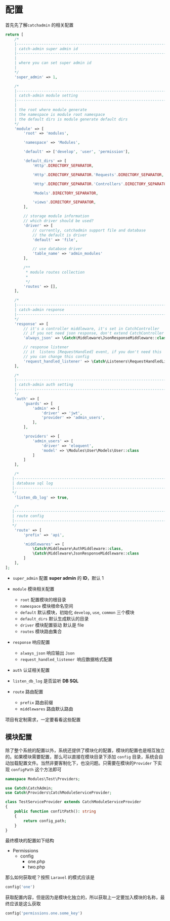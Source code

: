 # 配置

首先先了解`catchadmin` 的相关配置

```php title="config/catch.php"
return [
    /*
    |--------------------------------------------------------------------------
    | catch-admin super admin id
    |--------------------------------------------------------------------------
    |
    | where you can set super admin id
    |
    */
    'super_admin' => 1,

    /*
    |--------------------------------------------------------------------------
    | catch-admin module setting
    |--------------------------------------------------------------------------
    |
    | the root where module generate
    | the namespace is module root namespace
    | the default dirs is module generate default dirs
    */
    'module' => [
        'root' => 'modules',

        'namespace' => 'Modules',

        'default' => ['develop', 'user', 'permission'],

        'default_dirs' => [
            'Http'.DIRECTORY_SEPARATOR,

            'Http'.DIRECTORY_SEPARATOR.'Requests'.DIRECTORY_SEPARATOR,

            'Http'.DIRECTORY_SEPARATOR.'Controllers'.DIRECTORY_SEPARATOR,

            'Models'.DIRECTORY_SEPARATOR,

            'views'.DIRECTORY_SEPARATOR,
        ],

        // storage module information
        // which driver should be used?
        'driver' => [
            // currently, catchadmin support file and database
            // the default is driver
            'default' => 'file',

            // use database driver
            'table_name' => 'admin_modules'
        ],

        /**
         * module routes collection
         *
         */
        'routes' => [],
    ],

    /*
    |--------------------------------------------------------------------------
    | catch-admin response
    |--------------------------------------------------------------------------
    */
    'response' => [
        // it's a controller middleware, it's set in CatchController
        // if you not need json response, don't extend CatchController
        'always_json' => \Catch\Middleware\JsonResponseMiddleware::class,

        // response listener
        // it  listens [RequestHandled] event, if you don't need this
        // you can change this config
        'request_handled_listener' => \Catch\Listeners\RequestHandledListener::class
    ],

    /*
    |--------------------------------------------------------------------------
    | catch-admin auth setting
    |--------------------------------------------------------------------------
    */
    'auth' => [
        'guards' => [
            'admin' => [
                'driver' => 'jwt',
                'provider' => 'admin_users',
            ],
        ],

        'providers' => [
            'admin_users' => [
                'driver' => 'eloquent',
                'model' => \Modules\User\Models\User::class
            ]
        ]
    ],

    /*
   |--------------------------------------------------------------------------
   | database sql log
   |--------------------------------------------------------------------------
   */
    'listen_db_log' => true,

    /*
   |--------------------------------------------------------------------------
   | route config
   |--------------------------------------------------------------------------
   */
    'route' => [
        'prefix' => 'api',

        'middlewares' => [
            \Catch\Middleware\AuthMiddleware::class,
            \Catch\Middleware\JsonResponseMiddleware::class
        ]
    ],
];
```

- `super_admin` 配置 **super admin** 的 **ID**，默认 1

- `module` 模块相关配置

  - `root` 配置模块的根目录
  - `namespace` 模块根命名空间
  - `default` 默认模块，初始化 `develop`, `use`, `common` 三个模块
  - `default_dirs` 默认生成默认的目录
  - `driver` 模块配置驱动 默认是 file
  - `routes` 模块路由集合

- `response` 响应配置
  - `always_json` 响应输出 `Json`
  - `request_handled_listener `响应数据格式配置
- `auth` 认证相关配置

- `listen_db_log` 是否监听 **DB SQL**

- `route` 路由配置
  - `prefix` 路由前缀
  - `middlewares` 路由默认路由

项目有定制需求，一定要看看这些配置

## 模块配置

除了整个系统的配置以外，系统还提供了模块化的配置，模块的配置也是相互独立的。如果模块需要配置，那么可以直接在模块目录下添加 `config` 目录，系统会自动加载配置文件。当然非要客制化下，也没问题。只需要在模块的`Provider` 下实现 `configPath` 这个方法即可

```php title="modules/Test/Providers/TestServiceProvider"
namespace Modules\Test\Providers;

use Catch\CatchAdmin;
use Catch\Providers\CatchModuleServiceProvider;

class TestServiceProvider extends CatchModuleServiceProvider
{
    public function confitPath(): string
    {
        return config_path;
    }
}
```

最终模块的配置如下结构

- Permissions
  - config
    - one.php
    - two.php

那么如何获取呢？按照 `Laravel` 的模式应该是

```php
config('one')
```

获取配置内容，但是因为是模块化独立的，所以获取上一定要加入模块的名称，最终应该是这么获取

```php
config('permissions.one.some_key')
```

